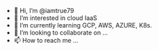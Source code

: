 - 👋 Hi, I’m @iamtrue79
- 👀 I’m interested in cloud IaaS
- 🌱 I’m currently learning GCP, AWS, AZURE, K8s.
- 💞️ I’m looking to collaborate on ...
- 📫 How to reach me ...

<!---
iamtrue79/iamtrue79 is a ✨ special ✨ repository because its `README.md` (this file) appears on your GitHub profile.
You can click the Preview link to take a look at your changes.
--->
